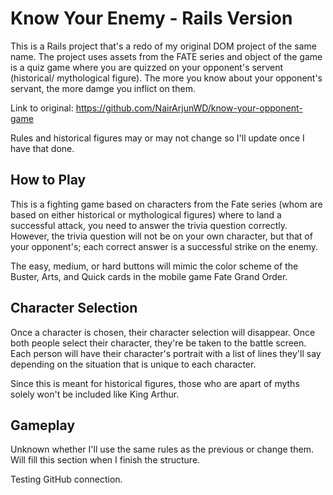 # Know Your Enemy - Rails Version

This is a Rails project that's a redo of my original DOM project of the same name. The project uses assets from the FATE series and object of the game is a quiz game where you are quizzed on your opponent's servent (historical/ mythological figure). The more you know about your opponent's servant, the more damge you inflict on them.

Link to original: https://github.com/NairArjunWD/know-your-opponent-game

Rules and historical figures may or may not change so I'll update once I have that done.

## How to Play 

This is a fighting game based on characters from the Fate series (whom are based on either historical or mythological figures) where to land a successful attack, you need to answer the trivia question correctly. However, the trivia question will not be on your own character, but that of your opponent's; each correct answer is a successful strike on the enemy.

The easy, medium, or hard buttons will mimic the color scheme of the Buster, Arts, and Quick cards in the mobile game Fate Grand Order.

## Character Selection

Once a character is chosen, their character selection will disappear. Once both people select their character, they're be taken to the battle screen. Each person will have their character's portrait with a list of lines they'll say depending on the situation that is unique to each character.

Since this is meant for historical figures, those who are apart of myths solely won't be included like King Arthur.

## Gameplay

Unknown whether I'll use the same rules as the previous or change them. Will fill this section when I finish the structure. 

Testing GitHub connection.